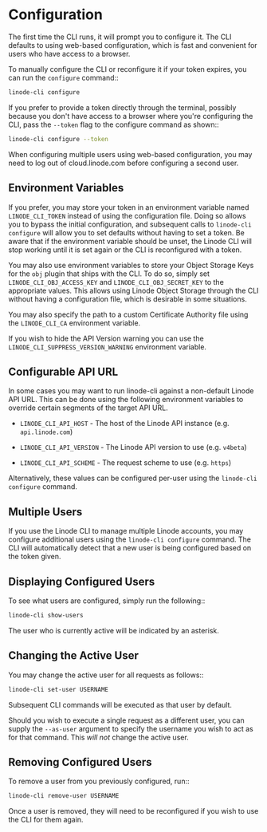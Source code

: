 # Configuration

The first time the CLI runs, it will prompt you to configure it.  The CLI defaults
to using web-based configuration, which is fast and convenient for users who
have access to a browser.

To manually configure the CLI or reconfigure it if your token expires, you can
run the `configure` command::
```bash
linode-cli configure
```

If you prefer to provide a token directly through the terminal, possibly because
you don't have access to a browser where you're configuring the CLI, pass the
`--token` flag to the configure command as shown::
```bash
linode-cli configure --token
```

When configuring multiple users using web-based configuration, you may need to
log out of cloud.linode.com before configuring a second user.

## Environment Variables

If you prefer, you may store your token in an environment variable named
`LINODE_CLI_TOKEN` instead of using the configuration file.  Doing so allows you
to bypass the initial configuration, and subsequent calls to `linode-cli configure`
will allow you to set defaults without having to set a token.  Be aware that if
the environment variable should be unset, the Linode CLI will stop working until
it is set again or the CLI is reconfigured with a token.

You may also use environment variables to store your Object Storage Keys for
the `obj` plugin that ships with the CLI.  To do so, simply set
`LINODE_CLI_OBJ_ACCESS_KEY` and `LINODE_CLI_OBJ_SECRET_KEY` to the
appropriate values.  This allows using Linode Object Storage through the CLI
without having a configuration file, which is desirable in some situations.

You may also specify the path to a custom Certificate Authority file using the `LINODE_CLI_CA`
environment variable.

If you wish to hide the API Version warning you can use the `LINODE_CLI_SUPPRESS_VERSION_WARNING`
environment variable.

## Configurable API URL

In some cases you may want to run linode-cli against a non-default Linode API URL.
This can be done using the following environment variables to override certain segments of the target API URL.

* `LINODE_CLI_API_HOST` - The host of the Linode API instance (e.g. `api.linode.com`)

* `LINODE_CLI_API_VERSION` - The Linode API version to use (e.g. `v4beta`)

* `LINODE_CLI_API_SCHEME` - The request scheme to use (e.g. `https`)

Alternatively, these values can be configured per-user using the ``linode-cli configure`` command.

## Multiple Users

If you use the Linode CLI to manage multiple Linode accounts, you may configure
additional users using the ``linode-cli configure`` command.  The CLI will automatically
detect that a new user is being configured based on the token given.

## Displaying Configured Users

To see what users are configured, simply run the following::
```bash
linode-cli show-users
```

The user who is currently active will be indicated by an asterisk.

## Changing the Active User

You may change the active user for all requests as follows::
```bash
linode-cli set-user USERNAME
```

Subsequent CLI commands will be executed as that user by default.

Should you wish to execute a single request as a different user, you can supply
the `--as-user` argument to specify the username you wish to act as for that
command.  This *will not* change the active user.

## Removing Configured Users

To remove a user from you previously configured, run::
```bash
linode-cli remove-user USERNAME
```

Once a user is removed, they will need to be reconfigured if you wish to use the
CLI for them again.
